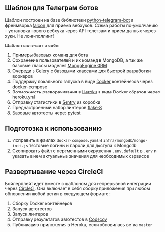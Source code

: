 ## Шаблон для Телеграм ботов

Шаблон построен на базе библиотеки [python-telegram-bot](https://github.com/python-telegram-bot/python-telegram-bot) и  фреймворка [falcon](https://falconframework.org) для приема вебхуков. Схема работы по-умолчанию – установка нового вебхука через API телеграм и прием данных через хуки. Не лонг-поллинг!

Шаблон включает в себя:

1. Примеры базовых команд для бота
2. Сохранение пользователей и их команд в MongoDB, а так же базовые классы моделей [MongoEngine ORM](https://mongoengine-odm.readthedocs.io)
3. Очереди в [Celery](http://www.celeryproject.org) с базовыми классами для быстрой разработки воркеров
4. Поддержку локального запуска в виде [Docker](https://www.docker.com) контейнеров через docker-compose
5. Возможность разворачивания в [Heroku](https://www.heroku.com) в виде Docker образов через heroku.yml
6. Отправку статистики в [Sentry](https://sentry.io/) из коробки
7. Преднастроенный набор линтеров [flake-8](https://pypi.org/project/flake8/)
8. Базовые автотесты через [pytest](https://docs.pytest.org/)

## Подготовка к использованию

1. Исправить в файлах `docker-compose.yaml` и `infra/mongodb/mongo-init.js` тестовые логины и пароли для доступа к Mongodb
2. Скопировать файл с переменными окружения `.env.default` в `.env` и указать в нем актуальные значения для необходимых сервисов

## Развертывание через CircleCI

Бойлерплейт идет вместе с шаблоном для непрерывной интеграции через [CircleCI](https://circleci.com). Она включает в себя сборку приложения при любом обновлении любой ветки в следующем формате:

1. Сборку Docker контейнеров
2. Запуск автотестов
3. Запуск линтеров
4. Отправку результатов автотестов в [Codecov](https://codecov.io)
5. Публикацию приложения в Heroku, если обновилась ветка `master`